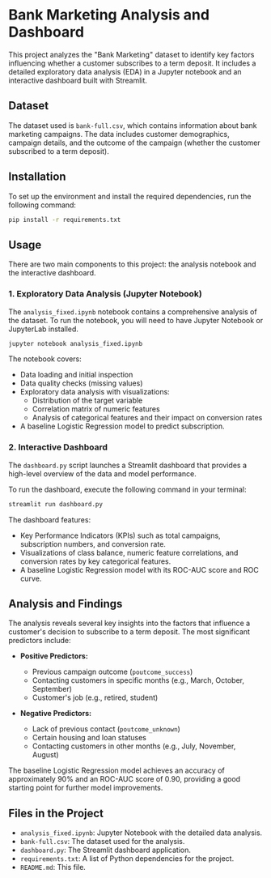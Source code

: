 # Bank Marketing Analysis and Dashboard

This project analyzes the "Bank Marketing" dataset to identify key factors influencing whether a customer subscribes to a term deposit. It includes a detailed exploratory data analysis (EDA) in a Jupyter notebook and an interactive dashboard built with Streamlit.

## Dataset

The dataset used is `bank-full.csv`, which contains information about bank marketing campaigns. The data includes customer demographics, campaign details, and the outcome of the campaign (whether the customer subscribed to a term deposit).

## Installation

To set up the environment and install the required dependencies, run the following command:

```bash
pip install -r requirements.txt
```

## Usage

There are two main components to this project: the analysis notebook and the interactive dashboard.

### 1. Exploratory Data Analysis (Jupyter Notebook)

The `analysis_fixed.ipynb` notebook contains a comprehensive analysis of the dataset. To run the notebook, you will need to have Jupyter Notebook or JupyterLab installed.

```bash
jupyter notebook analysis_fixed.ipynb
```

The notebook covers:
- Data loading and initial inspection
- Data quality checks (missing values)
- Exploratory data analysis with visualizations:
    - Distribution of the target variable
    - Correlation matrix of numeric features
    - Analysis of categorical features and their impact on conversion rates
- A baseline Logistic Regression model to predict subscription.

### 2. Interactive Dashboard

The `dashboard.py` script launches a Streamlit dashboard that provides a high-level overview of the data and model performance.

To run the dashboard, execute the following command in your terminal:

```bash
streamlit run dashboard.py
```

The dashboard features:
- Key Performance Indicators (KPIs) such as total campaigns, subscription numbers, and conversion rate.
- Visualizations of class balance, numeric feature correlations, and conversion rates by key categorical features.
- A baseline Logistic Regression model with its ROC-AUC score and ROC curve.

## Analysis and Findings

The analysis reveals several key insights into the factors that influence a customer's decision to subscribe to a term deposit. The most significant predictors include:

- **Positive Predictors:**
    - Previous campaign outcome (`poutcome_success`)
    - Contacting customers in specific months (e.g., March, October, September)
    - Customer's job (e.g., retired, student)

- **Negative Predictors:**
    - Lack of previous contact (`poutcome_unknown`)
    - Certain housing and loan statuses
    - Contacting customers in other months (e.g., July, November, August)

The baseline Logistic Regression model achieves an accuracy of approximately 90% and an ROC-AUC score of 0.90, providing a good starting point for further model improvements.

## Files in the Project

- `analysis_fixed.ipynb`: Jupyter Notebook with the detailed data analysis.
- `bank-full.csv`: The dataset used for the analysis.
- `dashboard.py`: The Streamlit dashboard application.
- `requirements.txt`: A list of Python dependencies for the project.
- `README.md`: This file.
